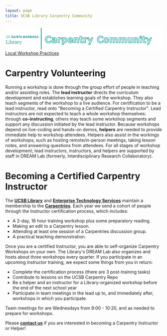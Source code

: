 ```yaml
---
layout: page
title: UCSB Library Carpentry Community
---
```


![carpentry community banner](fig/banner-cc.png)
[Local Workshop Practices](workshops)

# Carpentry Volunteering

Running a workshop is done through the group effort of people in teaching and/or assisting roles. The <b>lead instructor</b> directs the curriculum development and establishes learning goals of the workshop. They also teach segments of the workshop to a live audience. For certification to be a lead instructor, read onto "Becoming a Certified Carpentry Instructor". Lead instructors are not expected to teach a whole workshop themselves: through <b>co-instructing</b>, others may teach some workshop segments and support any discussion initiated by the lead instructor. Because workshops depend on live-coding and hands-on demos, <b>helpers</b> are needed to provide immediate help to workshop attendees. Helpers also assist in the workings of workshops; such as hosting remote/in-person meetings, taking lesson notes, and answering questions from attendees. For all stages of workshop development; lead instructors, instructors, and helpers are supported by staff in DREAM Lab (formerly, Interdisciplinary Research Collaboratory).

# Becoming a Certified Carpentry Instructor

The <b>[UCSB Library](https://www.library.ucsb.edu/)</b> and <b>[Enterprise Technology
Services](https://www.it.ucsb.edu/)</b> maintain a membership to the
<b>[Carpentries](https://carpentries.org/)</b>. Each year we send a cohort of
people through the Instructor certification process, which includes:

* A 2-day, 16 hour training workshop plus some preparatory reading.
* Making an edit to a Carpentry lesson.
* Attending at least one session of a Carpentries discussion group.
* A practical teaching demonstration.

Once you are a certified Instructor, you are able to self-organize Carpentry
Workshops on your own. The Library's DREAM Lab
also organizes and hosts about three workshops every quarter. If you participate in an upcoming instructor
training, we expect some things from you in return:
* Complete the certification process (there are 3 post-training tasks)
* Contribute to lessons on the UCSB Carpentry Repo
* Be a helper and an instructor for a Library-organized workshop before the end of the next
  school year
* Participate in team meetings in the lead up to, and immediately after, workshops in which you participate.

Team meetings for are Wednesdays from 9:00 - 10:20, and as needed to prepare for workshops.


Please <b>[contact us](mailto:collaboratory@library.ucsb.edu)</b> if you are interested
in becoming a Carpentry Instructor or Helper!

